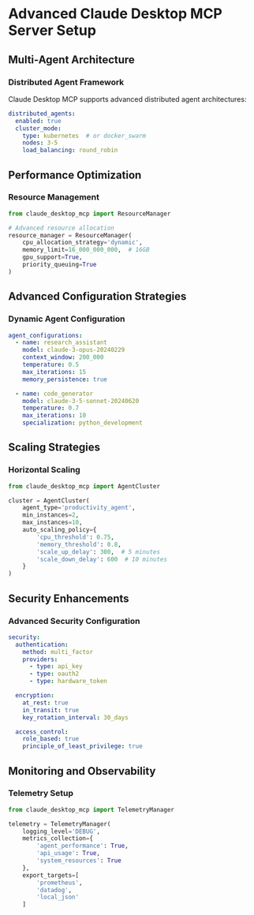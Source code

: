 # Advanced Claude Desktop MCP Server Setup

## Multi-Agent Architecture

### Distributed Agent Framework

Claude Desktop MCP supports advanced distributed agent architectures:

```yaml
distributed_agents:
  enabled: true
  cluster_mode: 
    type: kubernetes  # or docker_swarm
    nodes: 3-5
    load_balancing: round_robin
```

## Performance Optimization

### Resource Management

```python
from claude_desktop_mcp import ResourceManager

# Advanced resource allocation
resource_manager = ResourceManager(
    cpu_allocation_strategy='dynamic',
    memory_limit=16_000_000_000,  # 16GB
    gpu_support=True,
    priority_queuing=True
)
```

## Advanced Configuration Strategies

### Dynamic Agent Configuration

```yaml
agent_configurations:
  - name: research_assistant
    model: claude-3-opus-20240229
    context_window: 200_000
    temperature: 0.5
    max_iterations: 15
    memory_persistence: true

  - name: code_generator
    model: claude-3-5-sonnet-20240620
    temperature: 0.7
    max_iterations: 10
    specialization: python_development
```

## Scaling Strategies

### Horizontal Scaling

```python
from claude_desktop_mcp import AgentCluster

cluster = AgentCluster(
    agent_type='productivity_agent',
    min_instances=2,
    max_instances=10,
    auto_scaling_policy={
        'cpu_threshold': 0.75,
        'memory_threshold': 0.8,
        'scale_up_delay': 300,  # 5 minutes
        'scale_down_delay': 600  # 10 minutes
    }
)
```

## Security Enhancements

### Advanced Security Configuration

```yaml
security:
  authentication:
    method: multi_factor
    providers:
      - type: api_key
      - type: oauth2
      - type: hardware_token

  encryption:
    at_rest: true
    in_transit: true
    key_rotation_interval: 30_days

  access_control:
    role_based: true
    principle_of_least_privilege: true
```

## Monitoring and Observability

### Telemetry Setup

```python
from claude_desktop_mcp import TelemetryManager

telemetry = TelemetryManager(
    logging_level='DEBUG',
    metrics_collection={
        'agent_performance': True,
        'api_usage': True,
        'system_resources': True
    },
    export_targets=[
        'prometheus',
        'datadog',
        'local_json'
    ]